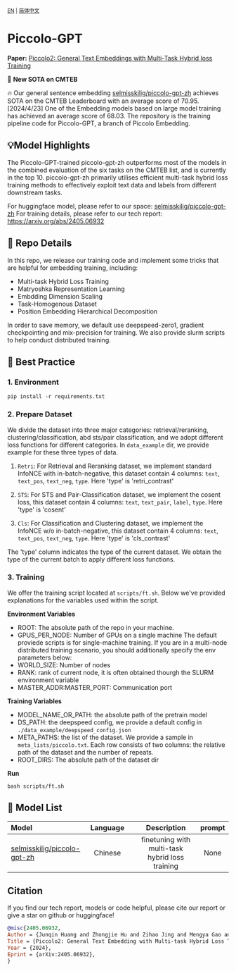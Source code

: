 <small>[EN](README.md) | [简体中文](README_zh.md) </small>

# Piccolo-GPT

**Paper:** [Piccolo2: General Text Embeddings with Multi-Task Hybrid loss Training](https://arxiv.org/abs/2405.06932)

🚀 **New SOTA on CMTEB** 

🔥 Our general sentence embedding [selmisskilig/piccolo-gpt-zh](https://huggingface.co/selmisskilig/piccolo-gpt-zh) achieves SOTA on the CMTEB Leaderboard with an average score of 70.95. [2024/4/23] One of the Embedding models based on large model training has achieved an average score of 68.03. The repository is the training pipeline code for Piccolo-GPT, a branch of Piccolo Embedding.


## 💡Model Highlights
The Piccolo-GPT-trained piccolo-gpt-zh outperforms most of the models in the combined evaluation of the six tasks on the CMTEB list, and is currently in the top 10. piccolo-gpt-zh primarily utilises efficient multi-task hybrid loss training methods to effectively exploit text data and labels from different downstream tasks. 

 For huggingface model, please refer to our space: [selmisskilig/piccolo-gpt-zh](https://huggingface.co/selmisskilig/piccolo-gpt-zh)
 For training details, please refer to our tech report: https://arxiv.org/abs/2405.06932

## 📖 Repo Details
 In this repo, we release our training code and implement some tricks that are helpful for embedding training, including:
- Multi-task Hybrid Loss Training
- Matryoshka Representation Learning
- Embdding Dimension Scaling
- Task-Homogenous Dataset
- Position Embedding Hierarchical Decomposition 

 In order to save memory, we default use deepspeed-zero1, gradient checkpointing and mix-precision for training. We also provide slurm scripts to help conduct distributed training.

## 🔨 Best Practice
### 1. Environment
```shell
pip install -r requirements.txt
```

### 2. Prepare Dataset
We divide the dataset into three major categories: retrieval/reranking, clustering/classification, abd sts/pair classification, and we adopt different loss functions for different categories. In `data_example` dir, we provide example for these three types of data.

1) `Retri`: For Retrieval and Reranking dataset, we implement standard InfoNCE with in-batch-negative, this dataset contain 4 columns: `text`, `text_pos`, `text_neg`, `type`. Here 'type' is 'retri_contrast'

2) `STS`: For STS and Pair-Classification dataset, we implement the cosent loss, this dataset contain 4 columns: `text`, `text_pair`, `label`, `type`. Here 'type' is 'cosent'
   
3) `Cls`: For Classification and Clustering dataset, we implement the InfoNCE w/o in-batch-negative, this dataset contain 4 columns: `text`, `text_pos`, `text_neg`, `type`. Here 'type' is 'cls_contrast'

The 'type' column indicates the type of the current dataset. We obtain the type of the current batch to apply different loss functions.

### 3. Training
We offer the training script located at `scripts/ft.sh`. Below we've provided explanations for the variables used within the script.

**Environment Variables**  
- ROOT: The absolute path of the repo in your machine. 
- GPUS_PER_NODE: Number of GPUs on a single machine
The default proviede scripts is for single-machine training. If you are in a multi-node distributed training scenario, you should additionally specify the env parameters below:
- WORLD_SIZE: Number of nodes
- RANK: rank of current node, it is often obtained thourgh the SLURM environment variable 
- MASTER_ADDR:MASTER_PORT: Communication port

**Training Variables** 
- MODEL_NAME_OR_PATH: the absolute path of the pretrain model
- DS_PATH: the deepspeed config, we provide a default config in `./data_example/deepspeed_config.json`
- META_PATHS: the list of the dataset. We provide a sample in `meta_lists/piccolo.txt`. Each row consists of two columns: the relative path of the dataset and the number of repeats.
- ROOT_DIRS: The absolute path of the dataset dir

**Run**
```shell
bash scripts/ft.sh
```

## 🤗 **Model List**
| Model|Language||Description|prompt|
|:-|:-:|:-:|:--------------------------------------------:|:---------:|
| [selmisskilig/piccolo-gpt-zh](https://huggingface.co/selmisskilig/piccolo-gpt-zh)                  |    Chinese     |   | finetuning with multi-task hybrid loss training | None |

## Citation
If you find our tech report, models or code helpful, please cite our report or give a star on github or huggingface!  
```bibtex
@misc{2405.06932,
Author = {Junqin Huang and Zhongjie Hu and Zihao Jing and Mengya Gao and Yichao Wu},
Title = {Piccolo2: General Text Embedding with Multi-task Hybrid Loss Training},
Year = {2024},
Eprint = {arXiv:2405.06932},
}
```
